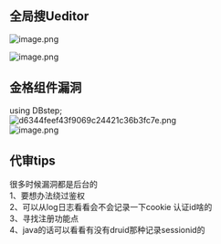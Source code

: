
<a name="Vrypw"></a>
## 全局搜Ueditor
![image.png](https://cdn.nlark.com/yuque/0/2023/png/1345801/1677809689119-d4666176-40a4-4a19-a4d7-a048467fd1bd.png#averageHue=%23222221&clientId=ua7015729-ecc1-4&from=paste&height=547&id=u66f98b87&originHeight=684&originWidth=1898&originalType=binary&ratio=1.25&rotation=0&showTitle=false&size=161029&status=done&style=none&taskId=ufa7c768e-3ac6-4ff1-b27e-1a50d5f0d36&title=&width=1518.4)

![image.png](https://cdn.nlark.com/yuque/0/2023/png/1345801/1677809743985-3e3e9776-3424-45bf-941c-bf06c0dda90c.png#averageHue=%231f1f1e&clientId=ua7015729-ecc1-4&from=paste&height=471&id=u191d1611&originHeight=589&originWidth=1161&originalType=binary&ratio=1.25&rotation=0&showTitle=false&size=71511&status=done&style=none&taskId=u8f050863-49ae-4f59-b5c8-e2a5cf20534&title=&width=928.8)

<a name="TNsxo"></a>
## 金格组件漏洞
using DBstep;<br />![d6344feef43f9069c24421c36b3fc7e.png](https://cdn.nlark.com/yuque/0/2023/png/1345801/1677809813830-045dc057-b76a-4add-abc8-269b5e64d9b8.png#averageHue=%2322201f&clientId=ua7015729-ecc1-4&from=paste&height=629&id=uf0a4026e&originHeight=786&originWidth=1472&originalType=binary&ratio=1.25&rotation=0&showTitle=false&size=94898&status=done&style=none&taskId=u94457105-1200-44c1-b223-2b55dc6f889&title=&width=1177.6)<br />![image.png](https://cdn.nlark.com/yuque/0/2023/png/1345801/1677809899461-4be8afbb-4273-4b4a-8799-bf0a8cdccfd6.png#averageHue=%233d4043&clientId=ua7015729-ecc1-4&from=paste&height=433&id=uc5c372c6&originHeight=541&originWidth=1909&originalType=binary&ratio=1.25&rotation=0&showTitle=false&size=89813&status=done&style=none&taskId=ue077c51f-9272-49ba-b5af-44aab48c8a2&title=&width=1527.2)
<a name="w9luL"></a>
## 代审tips
很多时候漏洞都是后台的<br />1、要想办法绕过鉴权<br />2、可以从log日志看看会不会记录一下cookie 认证id啥的<br />3、寻找注册功能点<br />4、java的话可以看看有没有druid那种记录sessionid的

